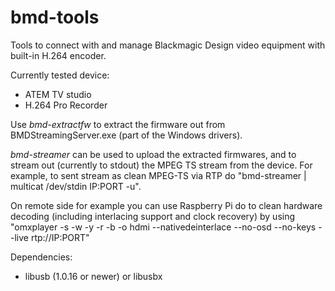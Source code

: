 bmd-tools
=========

Tools to connect with and manage Blackmagic Design video
equipment with built-in H.264 encoder.

Currently tested device:

 * ATEM TV studio
 * H.264 Pro Recorder

Use *bmd-extractfw* to extract the firmware out from
BMDStreamingServer.exe (part of the Windows drivers).

*bmd-streamer* can be used to upload the extracted firmwares,
and to stream out (currently to stdout) the MPEG TS stream
from the device. For example, to sent stream as clean
MPEG-TS via RTP do "bmd-streamer | multicat /dev/stdin IP:PORT -u".

On remote side for example you can use Raspberry Pi do to clean hardware decoding
(including interlacing support and clock recovery) by using
"omxplayer -s -w -y -r -b -o hdmi --nativedeinterlace --no-osd --no-keys --live rtp://IP:PORT"

Dependencies:
 * libusb (1.0.16 or newer) or libusbx

